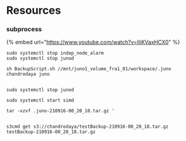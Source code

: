 # Resources

### subprocess

{% embed url="https://www.youtube.com/watch?v=IIiKVaxHCX0" %}



```
sudo systemctl stop indep_node_alarm 
sudo systemctl stop junod 

sh BackupScript.sh //mnt/juno1_volume_fra1_01/workspace/.juno chandrodaya juno


sudo systemctl stop junod

sudo systemctl start simd

tar -xzvf .juno-210916-00_20_18.tar.gz '


s3cmd get s3://chandrodaya/testBackup-210916-00_20_18.tar.gz testBackup-210916-00_20_18.tar.gz
```
